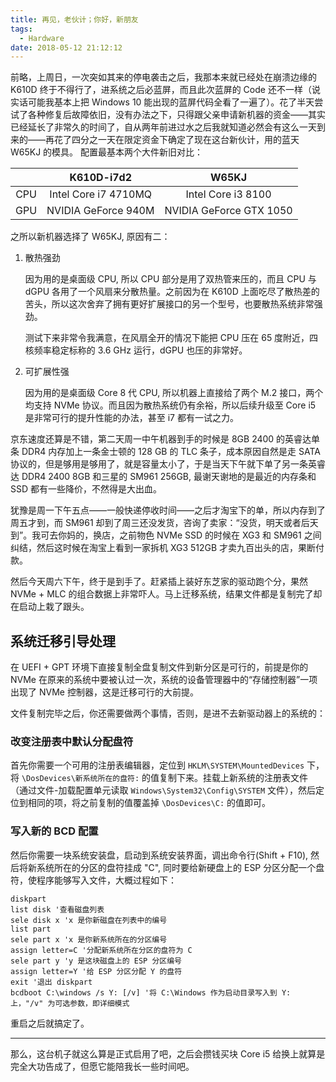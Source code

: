 ```yaml
---
title: 再见，老伙计；你好，新朋友
tags:
  - Hardware
date: 2018-05-12 21:12:12
---
```


前略，上周日，一次突如其来的停电袭击之后，我那本来就已经处在崩溃边缘的 K610D 终于不得行了，进系统之后必蓝屏，而且此次蓝屏的 Code 还不一样（说实话可能我基本上把 Windows 10 能出现的蓝屏代码全看了一遍了）。花了半天尝试了各种修复后故障依旧，没有办法之下，只得跟父亲申请新机器的资金——其实已经延长了非常久的时间了，自从两年前进过水之后我就知道必然会有这么一天到来的——再花了四分之一天在限定资金下确定了现在这台新伙计，用的蓝天 W65KJ 的模具。
配置最基本两个大件新旧对比：

|      |      K610D-i7d2      |          W65KJ          |
| :--: | :------------------: | :---------------------: |
| CPU  | Intel Core i7 4710MQ | Intel Core i3 8100      |
| GPU  | NVIDIA GeForce 940M  | NVIDIA GeForce GTX 1050 |

之所以新机器选择了 W65KJ, 原因有二：

1. 散热强劲

   因为用的是桌面级 CPU, 所以 CPU 部分是用了双热管来压的，而且 CPU 与 dGPU 各用了一个风扇来分散热量。之前因为在 K610D 上面吃尽了散热差的苦头，所以这次舍弃了拥有更好扩展接口的另一个型号，也要散热系统非常强劲。

   测试下来非常令我满意，在风扇全开的情况下能把 CPU 压在 65 度附近，四核频率稳定标称的 3.6 GHz 运行，dGPU 也压的非常好。

2. 可扩展性强

   因为用的是桌面级 Core 8 代 CPU, 所以机器上直接给了两个 M.2 接口，两个均支持 NVMe 协议。而且因为散热系统仍有余裕，所以后续升级至 Core i5 是非常可行的提升性能的办法，甚至 i7 都有一试之力。

京东速度还算是不错，第二天周一中午机器到手的时候是 8GB 2400 的英睿达单条 DDR4 内存加上一条金士顿的 128 GB 的 TLC 条子，成本原因自然是走 SATA 协议的，但是够用是够用了，就是容量太小了，于是当天下午就下单了另一条英睿达 DDR4 2400 8GB 和三星的 SM961 256GB, 最谢天谢地的是最近的内存条和 SSD 都有一些降价，不然得是大出血。

犹豫是周一下午五点——一般快递停收时间——之后才淘宝下的单，所以内存到了周五才到，而 SM961 却到了周三还没发货，咨询了卖家：“没货，明天或者后天到”。我可去你妈的，换店，之前物色 NVMe SSD 的时候在 XG3 和 SM961 之间纠结，然后这时候在淘宝上看到一家拆机 XG3 512GB 才卖九百出头的店，果断付款。

然后今天周六下午，终于是到手了。赶紧插上装好东芝家的驱动跑个分，果然 NVMe + MLC 的组合数据上非常吓人。马上迁移系统，结果文件都是复制完了却在启动上栽了跟头。

## 系统迁移引导处理

在 UEFI + GPT 环境下直接复制全盘复制文件到新分区是可行的，前提是你的 NVMe 在原来的系统中要被认过一次，系统的设备管理器中的“存储控制器”一项出现了 NVMe 控制器，这是迁移可行的大前提。

文件复制完毕之后，你还需要做两个事情，否则，是进不去新驱动器上的系统的：

### 改变注册表中默认分配盘符

首先你需要一个可用的注册表编辑器，定位到 `HKLM\SYSTEM\MountedDevices` 下，将 `\DosDevices\新系统所在的盘符:` 的值复制下来。挂载上新系统的注册表文件（通过文件-加载配置单元读取 `Windows\System32\Config\SYSTEM` 文件），然后定位到相同的项，将之前复制的值覆盖掉 `\DosDevices\C:` 的值即可。

### 写入新的 BCD 配置

然后你需要一块系统安装盘，启动到系统安装界面，调出命令行(Shift + F10), 然后将新系统所在的分区的盘符挂成 "C", 同时要给新硬盘上的 ESP 分区分配一个盘符，使程序能够写入文件，大概过程如下：

```batch
diskpart
list disk '查看磁盘列表
sele disk x 'x 是你新磁盘在列表中的编号
list part
sele part x 'x 是你新系统所在的分区编号
assign letter=C '分配新系统所在分区的盘符为 C
sele part y 'y 是这块磁盘上的 ESP 分区编号
assign letter=Y '给 ESP 分区分配 Y 的盘符
exit '退出 diskpart
bcdboot C:\windows /s Y: [/v] '将 C:\Windows 作为启动目录写入到 Y: 上，"/v" 为可选参数，即详细模式
```

重启之后就搞定了。

---

那么，这台机子就这么算是正式启用了吧，之后会攒钱买块 Core i5 给换上就算是完全大功告成了，但愿它能陪我长一些时间吧。
